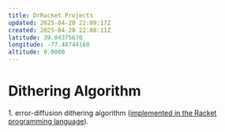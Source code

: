 ```yaml
---
title: DrRacket Projects
updated: 2025-04-20 22:09:17Z
created: 2025-04-20 22:08:11Z
latitude: 39.04375670
longitude: -77.48744160
altitude: 0.0000
---
```


# Dithering Algorithm

1\. error-diffusion dithering algorithm ([implemented in the Racket programming language](https://github.com/amanvirparhar/dithering)).